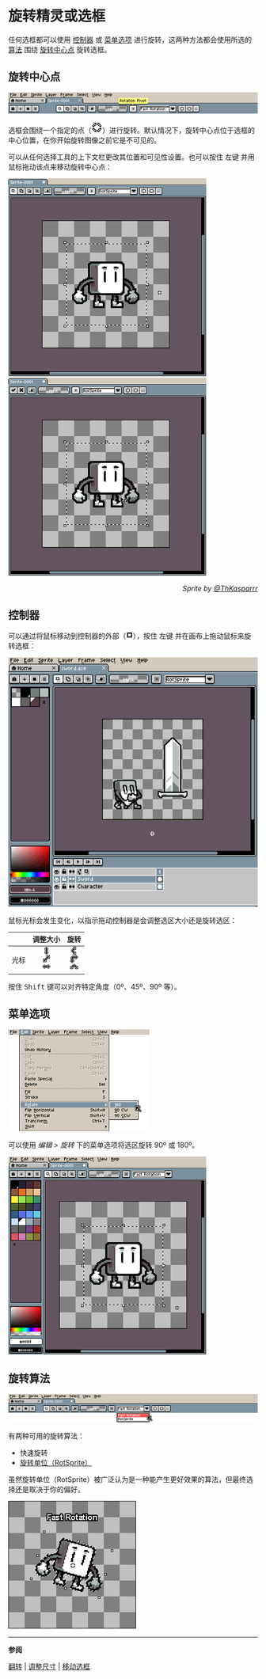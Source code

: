 # 旋转精灵或选框

任何选框都可以使用 [控制器](rotate.md#控制器) 或 [菜单选项](rotate.md#菜单选项) 进行旋转，这两种方法都会使用所选的 [算法](rotate.md#旋转算法) 围绕 [旋转中心点](rotate.md#旋转中心点) 旋转选框。

## 旋转中心点

![旋转中心点](rotate/pivot-point-context-bar.png)

选框会围绕一个指定的点（![旋转中心点](rotate/pivot-point.png)）进行旋转。默认情况下，旋转中心点位于选框的中心位置，在你开始旋转图像之前它是不可见的。

可以从任何选择工具的上下文栏更改其位置和可见性设置。也可以按住 <kbd>左键</kbd> 并用鼠标拖动该点来移动旋转中心点：

![旋转中心点设置](rotate/pivot-point-settings.gif)
![用鼠标移动旋转中心点](rotate/pivot-point-mouse-move.gif)

<div style="font-style:italic;text-align:right;">Sprite by <a href="https://twitter.com/ThKasparrr">@ThKasparrr</a></div>

## 控制器

可以通过将鼠标移动到控制器的外部（![控制器](rotate/handle.png)），按住 <kbd>左键</kbd> 并在画布上拖动鼠标来旋转选框：

![调整旋转控制器](rotate/rotate-handles.gif)

鼠标光标会发生变化，以指示拖动控制器是会调整选区大小还是旋转选区：

|        |                   调整大小                   |                   旋转                   |
| ------ | :----------------------------------------: | :----------------------------------------: |
| 光标   | ![调整尺寸控制器](cursor/resize-handle.png) | ![调整旋转控制器](cursor/rotate-handle.png) |

按住 <kbd>Shift</kbd> 键可以对齐特定角度（0º、45º、90º 等）。

## 菜单选项

![编辑 > 旋转](rotate/edit-rotate.png)

可以使用 _编辑 > 旋转_ 下的菜单选项将选区旋转 90º 或 180º。

![旋转菜单选项](rotate/rotate-menu-options.gif)

## 旋转算法

![旋转算法](rotate/rotation-algorithms.png)

有两种可用的旋转算法：

- 快速旋转
- [旋转单位（RotSprite）](https://en.wikipedia.org/wiki/Pixel-art_scaling_algorithms#RotSprite)

虽然旋转单位（RotSprite）被广泛认为是一种能产生更好效果的算法，但最终选择还是取决于你的偏好。

![快速旋转 vs 旋转单位（RotSprite）](rotate/rotation-algorithm.gif)

---

**参阅**

[翻转](flip.md) |
[调整尺寸](resize.md) |
[移动选框](move-selection.md)
